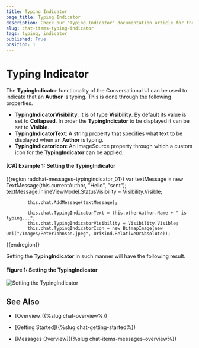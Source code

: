 ```yaml
---
title: Typing Indicator
page_title: Typing Indicator
description: Check our "Typing Indicator" documentation article for the RadChat WPF control.
slug: chat-items-typing-indicator
tags: typing, indicator
published: True
position: 1
---
```


# Typing Indicator

The __TypingIndicator__ functionality of the Conversational UI can be used to indicate that an __Author__ is typing. This is done through the following properties.

* __TypingIndicatorVisibility__: It is of type __Visibility__. By default its value is set to __Collapsed__. In order the __TypingIndicator__ to be displayed it can be set to __Visible__.
* __TypingIndicatorText__: A string property that specifies what text to be displayed when an __Author__ is typing.
* __TypingIndicatorIcon__: An ImageSource property through which a custom icon for the __TypingIndicator__ can be applied.

#### __[C#] Example 1: Setting the TypingIndicator__
{{region radchat-messages-typingindicator_01}}
			var textMessage = new TextMessage(this.currentAuthor, "Hello", "sent");
            textMessage.InlineViewModel.StatusVisibility = Visibility.Visible;

            this.chat.AddMessage(textMessage);

            this.chat.TypingIndicatorText = this.otherAuthor.Name + " is typing...";
            this.chat.TypingIndicatorVisibility = Visibility.Visible;
            this.chat.TypingIndicatorIcon = new BitmapImage(new Uri("/Images/PeterJohnson.jpeg", UriKind.RelativeOrAbsolute));
{{endregion}}

Setting the __TypingIndicator__ in such manner will have the following result.

#### __Figure 1: Setting the TypingIndicator__

![Setting the TypingIndicator](images/RadChat_Items_TypeIndicator_01.png)

## See Also

* [Overview]({%slug chat-overview%})

* [Getting Started]({%slug chat-getting-started%})

* [Messages Overview]({%slug chat-items-messages-overview%})